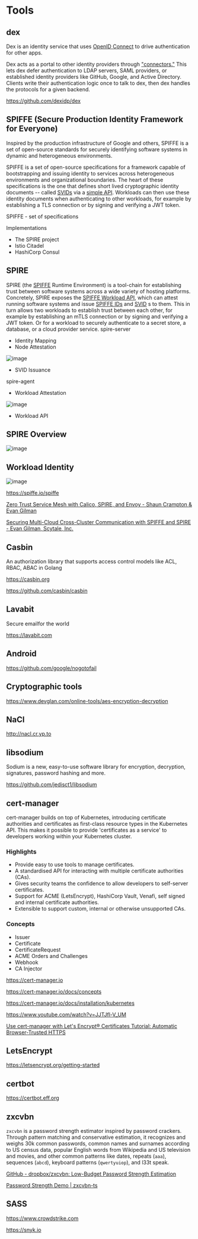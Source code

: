 # Tools

## dex

Dex is an identity service that uses [OpenID Connect](https://openid.net/connect/) to drive authentication for other apps.

Dex acts as a portal to other identity providers through ["connectors."](https://github.com/dexidp/dex#connectors) This lets dex defer authentication to LDAP servers, SAML providers, or established identity providers like GitHub, Google, and Active Directory. Clients write their authentication logic once to talk to dex, then dex handles the protocols for a given backend.

<https://github.com/dexidp/dex>

## SPIFFE (Secure Production Identity Framework for Everyone)

Inspired by the production infrastructure of Google and others, SPIFFE is a set of open-source standards for securely identifying software systems in dynamic and heterogeneous environments.

SPIFFE is a set of open-source specifications for a framework capable of bootstrapping and issuing identity to services across heterogeneous environments and organizational boundaries. The heart of these specifications is the one that defines short lived cryptographic identity documents -- called [SVIDs](http://localhost:1313/spiffe/concepts/#spiffe-verifiable-identity-document-svid) via a [simple API](https://spiffe.io/spiffe/concepts/#spiffe-workload-api). Workloads can then use these identity documents when authenticating to other workloads, for example by establishing a TLS connection or by signing and verifying a JWT token.

SPIFFE - set of specifications

Implementations

- The SPIRE project
- Istio Citadel
- HashiCorp Consul

## SPIRE

SPIRE (the [SPIFFE](https://github.com/spiffe/spiffe) Runtime Environment) is a tool-chain for establishing trust between software systems across a wide variety of hosting platforms. Concretely, SPIRE exposes the [SPIFFE Workload API](https://github.com/spiffe/go-spiffe/blob/master/proto/spiffe/workload/workload.proto), which can attest running software systems and issue [SPIFFE IDs](https://github.com/spiffe/spiffe/blob/master/standards/SPIFFE-ID) and [SVID](https://github.com/spiffe/spiffe/blob/master/standards/SPIFFE-ID) s to them. This in turn allows two workloads to establish trust between each other, for example by establishing an mTLS connection or by signing and verifying a JWT token. Or for a workload to securely authenticate to a secret store, a database, or a cloud provider service.
spire-server

- Identity Mapping
- Node Attestation

![image](../../media/Tools-image1.jpg)

- SVID Issuance

spire-agent

- Workload Attestation

![image](../../media/Tools-image2.jpg)

- Workload API

## SPIRE Overview

![image](../../media/Tools-image3.jpg)

## Workload Identity

![image](../../media/Tools-image4.jpg)

<https://spiffe.io/spiffe>

[Zero Trust Service Mesh with Calico, SPIRE, and Envoy - Shaun Crampton & Evan Gilman](https://www.youtube.com/watch?v=rKOEYoINdOE)

[Securing Multi-Cloud Cross-Cluster Communication with SPIFFE and SPIRE - Evan Gilman, Scytale, Inc.](https://www.youtube.com/watch?v=sLN11qAFAC4)

## Casbin

An authorization library that supports access control models like ACL, RBAC, ABAC in Golang

<https://casbin.org>

<https://github.com/casbin/casbin>

## Lavabit

Secure emailfor the world

<https://lavabit.com>

## Android

<https://github.com/google/nogotofail>

## Cryptographic tools

<https://www.devglan.com/online-tools/aes-encryption-decryption>

## NaCl

<http://nacl.cr.yp.to>

## libsodium

Sodium is a new, easy-to-use software library for encryption, decryption, signatures, password hashing and more.

<https://github.com/jedisct1/libsodium>

## cert-manager

cert-manager builds on top of Kubernetes, introducing certificate authorities and certificates as first-class resource types in the Kubernetes API. This makes it possible to provide 'certificates as a service' to developers working within your Kubernetes cluster.

### Highlights

- Provide easy to use tools to manage certificates.
- A standardised API for interacting with multiple certificate authorities (CAs).
- Gives security teams the confidence to allow developers to self-server certificates.
- Support for ACME (LetsEncrypt), HashiCorp Vault, Venafi, self signed and internal certificate authorities.
- Extensible to support custom, internal or otherwise unsupported CAs.

### Concepts

- Issuer
- Certificate
- CertificateRequest
- ACME Orders and Challenges
- Webhook
- CA Injector

<https://cert-manager.io>

<https://cert-manager.io/docs/concepts>

<https://cert-manager.io/docs/installation/kubernetes>

<https://www.youtube.com/watch?v=JJTJfl-V_UM>

[Use cert-manager with Let's Encrypt® Certificates Tutorial: Automatic Browser-Trusted HTTPS](https://www.youtube.com/watch?v=etC5d0vpLZE)

## LetsEncrypt

<https://letsencrypt.org/getting-started>

## certbot

<https://certbot.eff.org>

## zxcvbn

`zxcvbn` is a password strength estimator inspired by password crackers. Through pattern matching and conservative estimation, it recognizes and weighs 30k common passwords, common names and surnames according to US census data, popular English words from Wikipedia and US television and movies, and other common patterns like dates, repeats (`aaa`), sequences (`abcd`), keyboard patterns (`qwertyuiop`), and l33t speak.

[GitHub - dropbox/zxcvbn: Low-Budget Password Strength Estimation](https://github.com/dropbox/zxcvbn)

[Password Strength Demo | zxcvbn-ts](https://zxcvbn-ts.github.io/zxcvbn/demo/)

## SASS

<https://www.crowdstrike.com>

<https://snyk.io>

